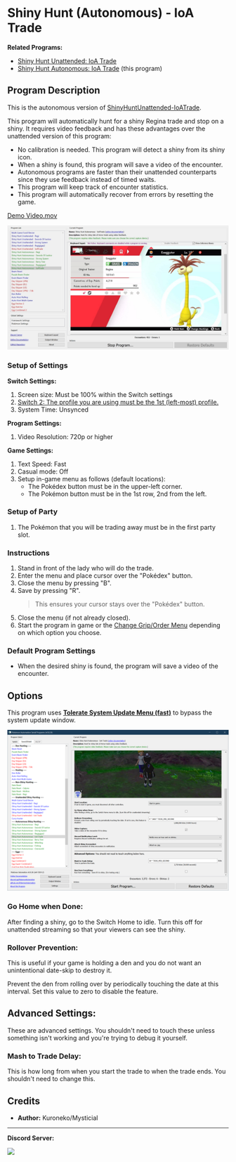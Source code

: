 # Shiny Hunt (Autonomous) - IoA Trade

**Related Programs:**
- [Shiny Hunt Unattended: IoA Trade](https://github.com/PokemonAutomation/ComputerControl/blob/master/Wiki/Programs/PokemonSwSh/ShinyHuntUnattended-IoATrade.md)
- [Shiny Hunt Autonomous: IoA Trade](https://github.com/PokemonAutomation/ComputerControl/blob/master/Wiki/Programs/PokemonSwSh/ShinyHuntAutonomous-IoATrade.md) (this program)


## Program Description

This is the autonomous version of [ShinyHuntUnattended-IoATrade](ShinyHuntUnattended-IoATrade.md).

This program will automatically hunt for a shiny Regina trade and stop on a shiny. It requires video feedback and has these advantages over the unattended version of this program:
- No calibration is needed. This program will detect a shiny from its shiny icon.
- When a shiny is found, this program will save a video of the encounter.
- Autonomous programs are faster than their unattended counterparts since they use feedback instead of timed waits.
- This program will keep track of encounter statistics.
- This program will automatically recover from errors by resetting the game.

[Demo Video.mov](https://cdn.discordapp.com/attachments/755635697737531544/823274129292525638/2021-03-21_14-14-40.mp4)

<img src="images/ShinyHuntAutonomous-IoATrade-0.jpg" width="800">

### Setup of Settings

**Switch Settings:**
1. Screen size: Must be 100% within the Switch settings
2. [Switch 2: The profile you are using must be the 1st (left-most) profile.](/Wiki/Programs/NintendoSwitch/Switch2Notes.md#resetting-a-game-moves-the-cursor-to-the-1st-user-profile)
3. System Time: Unsynced

**Program Settings:**
1. Video Resolution: 720p or higher

**Game Settings:**
1. Text Speed: Fast
2. Casual mode: Off
3. Setup in-game menu as follows (default locations):
   * The Pokédex button must be in the upper-left corner.
   * The Pokémon button must be in the 1st row, 2nd from the left. 

### Setup of Party
1. The Pokémon that you will be trading away must be in the first party slot.

### Instructions

1. Stand in front of the lady who will do the trade.
2. Enter the menu and place cursor over the "Pokédex" button.
3. Close the menu by pressing "B".
4. Save by pressing "R".
   > This ensures your cursor stays over the "Pokédex" button.
5. Close the menu (if not already closed).
6. Start the program in game or the [Change Grip/Order Menu](https://github.com/PokemonAutomation/Microcontroller/blob/master/Wiki/Programs/NintendoSwitch/ChangeGripOrderMenu.md) depending on which option you choose.

### Default Program Settings

* When the desired shiny is found, the program will save a video of the encounter.


## Options

This program uses [**Tolerate System Update Menu (fast)**](/Wiki/Programs/NintendoSwitch/FrameworkSettings.md#tolerate-system-update-menu-fast) to bypass the system update window.

<img src="images/ShinyHuntAutonomous-IoATrade-Settings.png">

### Go Home when Done:

After finding a shiny, go to the Switch Home to idle. Turn this off for unattended streaming so that your viewers can see the shiny.

### Rollover Prevention:

This is useful if your game is holding a den and you do not want an unintentional date-skip to destroy it.

Prevent the den from rolling over by periodically touching the date at this interval. Set this value to zero to disable the feature.


## Advanced Settings:

These are advanced settings. You shouldn't need to touch these unless something isn't working and you're trying to debug it yourself.

### Mash to Trade Delay:

This is how long from when you start the trade to when the trade ends. You shouldn't need to change this.


## Credits

- **Author:** Kuroneko/Mysticial


<hr>

**Discord Server:** 

[<img src="https://canary.discordapp.com/api/guilds/695809740428673034/widget.png?style=banner2">](https://discord.gg/cQ4gWxN)




